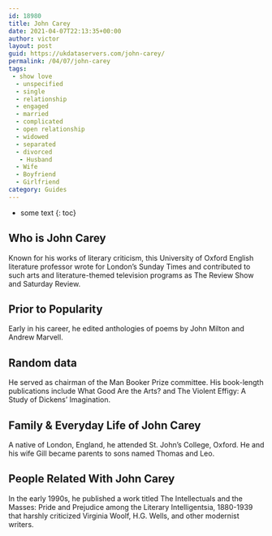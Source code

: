 ```yaml
---
id: 18980
title: John Carey
date: 2021-04-07T22:13:35+00:00
author: victor
layout: post
guid: https://ukdataservers.com/john-carey/
permalink: /04/07/john-carey
tags:
 - show love
  - unspecified
  - single
  - relationship
  - engaged
  - married
  - complicated
  - open relationship
  - widowed
  - separated
  - divorced
   - Husband
  - Wife
  - Boyfriend
  - Girlfriend
category: Guides
---
```


* some text
{: toc}


## Who is John Carey



Known for his works of literary criticism, this University of Oxford English literature professor wrote for London&#8217;s Sunday Times and contributed to such arts and literature-themed television programs as The Review Show and Saturday Review.

                
                
                
## Prior to Popularity



Early in his career, he edited anthologies of poems by John Milton and Andrew Marvell.

                
                
                
## Random data



He served as chairman of the Man Booker Prize committee. His book-length publications include What Good Are the Arts? and The Violent Effigy: A Study of Dickens&#8217; Imagination.

                
                
                
## Family & Everyday Life of John Carey



A native of London, England, he attended St. John&#8217;s College, Oxford. He and his wife Gill became parents to sons named Thomas and Leo.

                
                
                
## People Related With John Carey



In the early 1990s, he published a work titled The Intellectuals and the Masses: Pride and Prejudice among the Literary Intelligentsia, 1880-1939 that harshly criticized Virginia Woolf, H.G. Wells, and other modernist writers.

                
              
            
          
          
          